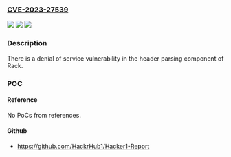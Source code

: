 ### [CVE-2023-27539](https://cve.mitre.org/cgi-bin/cvename.cgi?name=CVE-2023-27539)
![](https://img.shields.io/static/v1?label=Product&message=Rack&color=blue)
![](https://img.shields.io/static/v1?label=Version&message=2.2.6.4%3C%202.2.6.4%20&color=brighgreen)
![](https://img.shields.io/static/v1?label=Vulnerability&message=n%2Fa&color=brighgreen)

### Description

There is a denial of service vulnerability in the header parsing component of Rack.

### POC

#### Reference
No PoCs from references.

#### Github
- https://github.com/HackrHub1/Hacker1-Report

